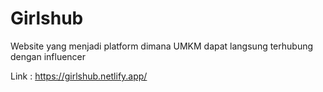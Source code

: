 # Girlshub

Website yang menjadi platform dimana UMKM dapat langsung terhubung dengan influencer

Link : https://girlshub.netlify.app/
